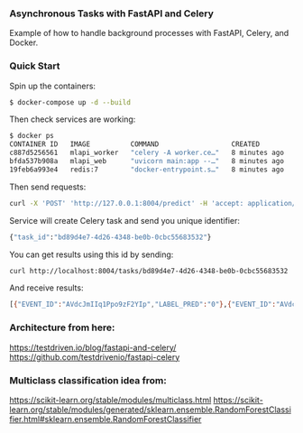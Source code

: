 ### Asynchronous Tasks with FastAPI and Celery

Example of how to handle background processes with FastAPI, Celery, and Docker.

### Quick Start

Spin up the containers:

```sh
$ docker-compose up -d --build
```

Then check services are working:

```sh
$ docker ps
CONTAINER ID   IMAGE          COMMAND                  CREATED         STATUS         PORTS                                       NAMES
c887d5256561   mlapi_worker   "celery -A worker.ce…"   8 minutes ago   Up 8 minutes                                               mlapi_worker_1
bfda537b908a   mlapi_web      "uvicorn main:app --…"   8 minutes ago   Up 8 minutes   0.0.0.0:8004->8000/tcp, :::8004->8000/tcp   mlapi_web_1
19feb6a993e4   redis:7        "docker-entrypoint.s…"   8 minutes ago   Up 8 minutes   6379/tcp                                    mlapi_redis_1
```

Then send requests:

```sh
curl -X 'POST' 'http://127.0.0.1:8004/predict' -H 'accept: application/json' -H 'Content-Type: application/json' -d '[{"data": "{\"CLIENT_IP\": \"188.138.92.55\", \"CLIENT_USERAGENT\": NaN, \"REQUEST_SIZE\": 166, \"RESPONSE_CODE\": 404, \"MATCHED_VARIABLE_SRC\": \"REQUEST_URI\", \"MATCHED_VARIABLE_NAME\": NaN, \"MATCHED_VARIABLE_VALUE\": \"//tmp/20160925122692indo.php.vob\", \"EVENT_ID\": \"AVdhXFgVq1Ppo9zF5Fxu\"}"}, {"data": "{\"CLIENT_IP\": \"93.158.215.131\", \"CLIENT_USERAGENT\": \"Mozilla/5.0 (Windows NT 6.3; WOW64; rv:45.0) Gecko/20100101 Firefox/45.0\", \"REQUEST_SIZE\": 431, \"RESPONSE_CODE\": 302, \"MATCHED_VARIABLE_SRC\": \"REQUEST_GET_ARGS\", \"MATCHED_VARIABLE_NAME\": \"url\", \"MATCHED_VARIABLE_VALUE\": \"http://www.galitsios.gr/?option=com_k2\", \"EVENT_ID\": \"AVdcJmIIq1Ppo9zF2YIp\"}"}]'
```

Service will create Celery task and send you unique identifier:

```sh
{"task_id":"bd89d4e7-4d26-4348-be0b-0cbc55683532"}
```

 You can get results using this id by sending:

```sh
curl http://localhost:8004/tasks/bd89d4e7-4d26-4348-be0b-0cbc55683532
```

And receive results:

```sh
[{"EVENT_ID":"AVdcJmIIq1Ppo9zF2YIp","LABEL_PRED":"0"},{"EVENT_ID":"AVdcJmIIq1Ppo9zF2YIp","LABEL_PRED":"0"}]
```

### Architecture from here:
https://testdriven.io/blog/fastapi-and-celery/
https://github.com/testdrivenio/fastapi-celery

### Multiclass classification idea from:
https://scikit-learn.org/stable/modules/multiclass.html
https://scikit-learn.org/stable/modules/generated/sklearn.ensemble.RandomForestClassifier.html#sklearn.ensemble.RandomForestClassifier

